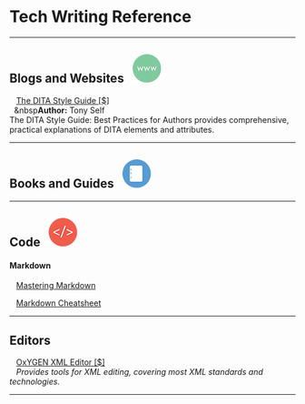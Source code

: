 

# Tech Writing Reference

---
## Blogs and Websites &nbsp; ![WWW Image](/images/www.png)

&nbsp;&nbsp;&nbsp;[The DITA Style Guide [$]](https://ditastyle.com/)\
&nbsp;&nbsp;&nbsp**Author:** Tony Self\
The DITA Style Guide: Best Practices for Authors provides comprehensive, practical explanations of DITA elements and attributes.

---

## Books and Guides &nbsp; ![Book Image](/images/book.png)

---

## Code &nbsp; ![Code Image](/images/code.png)


#### Markdown

&nbsp;&nbsp;&nbsp;[Mastering Markdown](https://guides.github.com/features/mastering-markdown/)

&nbsp;&nbsp;&nbsp;[Markdown Cheatsheet](https://github.com/adam-p/markdown-here/wiki/Markdown-Cheatsheet)

---

## Editors &nbsp;

&nbsp;&nbsp;&nbsp;[OxYGEN XML Editor [$]](https://www.oxygenxml.com/)\
&nbsp;&nbsp;&nbsp;_Provides tools for XML editing, covering most XML standards and technologies._

---




